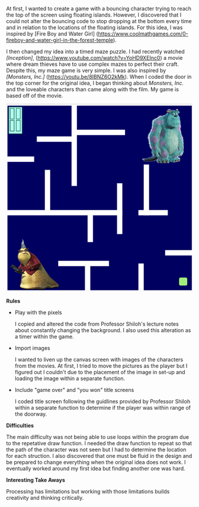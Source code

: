 At first, I wanted to create a game with a bouncing character trying to reach the top of the screen using floating islands. However, I discovered that I could not alter the bouncing code to stop dropping at the bottom every time and in relation to the locations of the floating islands. For this idea, I was inspired by [Fire Boy and Water Girl] (https://www.coolmathgames.com/0-fireboy-and-water-girl-in-the-forest-temple).


I then changed my idea into a timed maze puzzle. I had recently watched *[Inception]*, (https://www.youtube.com/watch?v=YoHD9XEInc0) a movie where dream thieves have to use complex mazes to perfect their craft. Despite this, my maze game is very simple. I was also inspired by *[Monsters, Inc.]* (https://youtu.be/8IBNZ6O2kMk). When I coded the door in the top corner for the original idea, I began thinking about *Monsters, Inc.* and the loveable characters than came along with the film. My game is based off of the movie.


![](Maze.png)

**Rules**

* Play with the pixels

  I copied and altered the code from Professor Shiloh's lecture notes about constantly changing the background. I also used this alteration as a timer within the game.

* Import images
  
   I wanted to liven up the canvas screen with images of the characters from the movies. At first, I tried to move the pictures as the player but I figured out I couldn't due to the placement of the image in set-up and loading the image within a separate function.
   
* Include "game over" and "you won" title screens
  
   I coded title screen following the guidlines provided by Professor Shiloh within a separate function to determine if the player was within range of the doorway.
   
**Difficulties**

The main difficulty was not being able to use loops within the program due to the repetative draw function. I needed the draw function to repeat so that the path of the character was not seen but I had to determine the location for each struction. I also discovered that one must be fluid in the design and be prepared to change everything when the original idea does not work. I eventually worked around my first idea but finding another one was hard. 
   
 **Interesting Take Aways**
 
 Processing has limitations but working with those limitations builds creativity and thinking critically. 
